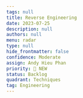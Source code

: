 ```yaml
---
tags: null
title: Reverse Engineering
date: 2023-07-25
description: null
authors: null
menu: radar
type: null
hide_frontmatter: false
confidence: Moderate
assign: Andy Hieu Phan
priority: 🌟 NEW
status: Backlog
quadrant: Techniques
tag: Engineering
---
```


